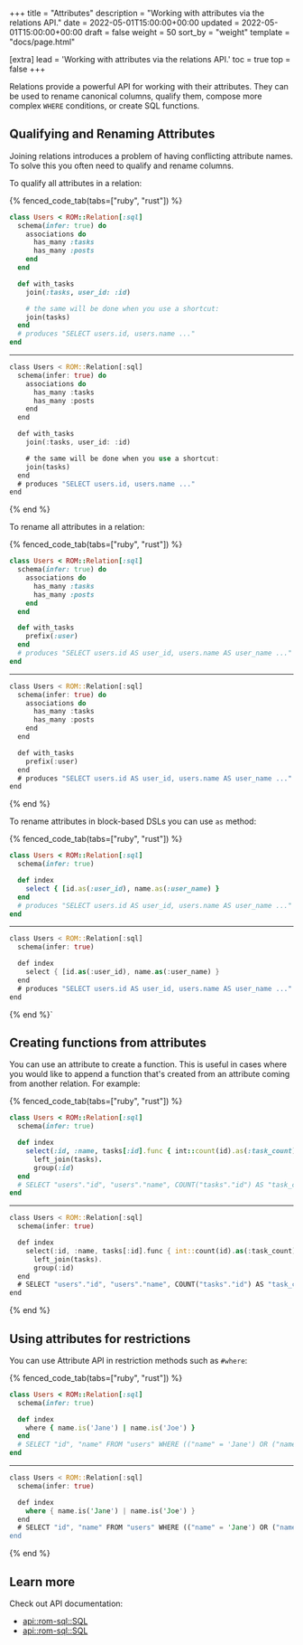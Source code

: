 +++
title = "Attributes"
description = "Working with attributes via the relations API."
date = 2022-05-01T15:00:00+00:00
updated = 2022-05-01T15:00:00+00:00
draft = false
weight = 50
sort_by = "weight"
template = "docs/page.html"

[extra]
lead = 'Working with attributes via the relations API.'
toc = true
top = false
+++

Relations provide a powerful API for working with their attributes. They can be used to rename
canonical columns, qualify them, compose more complex `WHERE` conditions, or create SQL functions.

## Qualifying and Renaming Attributes

Joining relations introduces a problem of having conflicting attribute names. To
solve this you often need to qualify and rename columns.

To qualify all attributes in a relation:

{% fenced_code_tab(tabs=["ruby", "rust"]) %}

```ruby
class Users < ROM::Relation[:sql]
  schema(infer: true) do
    associations do
      has_many :tasks
      has_many :posts
    end
  end

  def with_tasks
    join(:tasks, user_id: :id)

    # the same will be done when you use a shortcut:
    join(tasks)
  end
  # produces "SELECT users.id, users.name ..."
end
```

---

```rust
class Users < ROM::Relation[:sql]
  schema(infer: true) do
    associations do
      has_many :tasks
      has_many :posts
    end
  end

  def with_tasks
    join(:tasks, user_id: :id)

    # the same will be done when you use a shortcut:
    join(tasks)
  end
  # produces "SELECT users.id, users.name ..."
end
```

{% end %}

To rename all attributes in a relation:

{% fenced_code_tab(tabs=["ruby", "rust"]) %}

```ruby
class Users < ROM::Relation[:sql]
  schema(infer: true) do
    associations do
      has_many :tasks
      has_many :posts
    end
  end

  def with_tasks
    prefix(:user)
  end
  # produces "SELECT users.id AS user_id, users.name AS user_name ..."
end
```

---

```rust
class Users < ROM::Relation[:sql]
  schema(infer: true) do
    associations do
      has_many :tasks
      has_many :posts
    end
  end

  def with_tasks
    prefix(:user)
  end
  # produces "SELECT users.id AS user_id, users.name AS user_name ..."
end
```

{% end %}

To rename attributes in block-based DSLs you can use `as` method:

{% fenced_code_tab(tabs=["ruby", "rust"]) %}

```ruby
class Users < ROM::Relation[:sql]
  schema(infer: true)

  def index
    select { [id.as(:user_id), name.as(:user_name) }
  end
  # produces "SELECT users.id AS user_id, users.name AS user_name ..."
end
```

---

```rust
class Users < ROM::Relation[:sql]
  schema(infer: true)

  def index
    select { [id.as(:user_id), name.as(:user_name) }
  end
  # produces "SELECT users.id AS user_id, users.name AS user_name ..."
end
```

{% end %}`

## Creating functions from attributes

You can use an attribute to create a function. This is useful in cases where
you would like to append a function that's created from an attribute coming
from another relation. For example:

{% fenced_code_tab(tabs=["ruby", "rust"]) %}

```ruby
class Users < ROM::Relation[:sql]
  schema(infer: true)

  def index
    select(:id, :name, tasks[:id].func { int::count(id).as(:task_count) }).
      left_join(tasks).
      group(:id)
  end
  # SELECT "users"."id", "users"."name", COUNT("tasks"."id") AS "task_count" FROM "users" LEFT JOIN "tasks" ON ("users"."id" = "tasks"."user_id") GROUP BY "users"."id" ORDER BY "users"."id"
end
```

---

```rust
class Users < ROM::Relation[:sql]
  schema(infer: true)

  def index
    select(:id, :name, tasks[:id].func { int::count(id).as(:task_count) }).
      left_join(tasks).
      group(:id)
  end
  # SELECT "users"."id", "users"."name", COUNT("tasks"."id") AS "task_count" FROM "users" LEFT JOIN "tasks" ON ("users"."id" = "tasks"."user_id") GROUP BY "users"."id" ORDER BY "users"."id"
end
```

{% end %}

## Using attributes for restrictions

You can use Attribute API in restriction methods such as `#where`:

{% fenced_code_tab(tabs=["ruby", "rust"]) %}

```ruby
class Users < ROM::Relation[:sql]
  schema(infer: true)

  def index
    where { name.is('Jane') | name.is('Joe') }
  end
  # SELECT "id", "name" FROM "users" WHERE (("name" = 'Jane') OR ("name" = 'Joe')) ORDER BY "users"."id""
end
```

---

```rust
class Users < ROM::Relation[:sql]
  schema(infer: true)

  def index
    where { name.is('Jane') | name.is('Joe') }
  end
  # SELECT "id", "name" FROM "users" WHERE (("name" = 'Jane') OR ("name" = 'Joe')) ORDER BY "users"."id""
end
```

{% end %}

## Learn more

Check out API documentation:

* [api::rom-sql::SQL](Attribute)
* [api::rom-sql::SQL](Schema)
